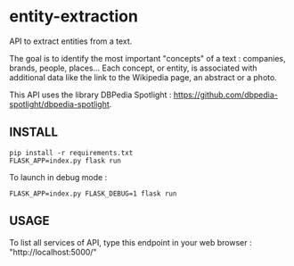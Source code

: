 # entity-extraction
API to extract entities from a text.

The goal is to identify the most important "concepts" of a text : companies, brands, people, places...
Each concept, or entity, is associated with additional data like the link to the Wikipedia page, an abstract or a photo.

This API uses the library DBPedia Spotlight : https://github.com/dbpedia-spotlight/dbpedia-spotlight.

## INSTALL
```
pip install -r requirements.txt
FLASK_APP=index.py flask run
```

To launch in debug mode :
```
FLASK_APP=index.py FLASK_DEBUG=1 flask run
```

## USAGE
To list all services of API, type this endpoint in your web browser : "http://localhost:5000/"
